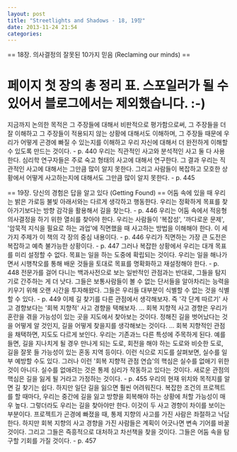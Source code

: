 ```yaml
---
layout: post
title: "Streetlights and Shadows - 18, 19장"
date: 2013-11-24 21:54
categories: 
---
```


== 18장. 의사결정의 잘못된 10가지 믿음 (Reclaming our minds) ==
# 페이지 첫 장의 총 정리 표. 스포일러가 될 수 있어서 블로그에서는 제외했습니다. :-)
지금까지 논의한 목적은 그 주장들에 대해서 비판적으로 평가함으로써, 그 주장들을 더 잘 이해하고 그 주장들이 적용되지 않는 상황에 대해서도 이해하며, 그 주장들 때문에 우리가 어떻게 곤경에 빠질 수 있는지를 이해하고 우리 자신에 대해서 더 완전하게 이해할 수 있도록 만드는 것이다. - p. 440
우리는 직관적인 사고와 분석적인 사고 둘 다 사용한다. 심리학 연구자들은 주로 숙고 형태의 사고에 대해서 연구한다. 그 결과 우리는 직관적인 사고에 대해서는 그만큼 많이 알지 못한다. 그리고 사람들이 복잡하고 모호한 상황에서 어떻게 사고하는지에 대해서도 그만큼 많이 알지 못한다. - p. 445

== 19장. 당신의 경험은 답을 알고 있다 (Getting Found) ==
어둠 속에 있을 때 우리는 밝은 가로등 불빛 아래서와는 다르게 생각하고 행동한다. 우리는 정확하게 목표를 찾아가기보다는 방향 감각을 활용해서 길을 찾는다. - p. 446
우리는 어둠 속에서 적응형 의사결정을 하기 위한 열쇠를 찾아야 한다. 우리는 사람들이 '복잡성', '까다로운 문제', '암묵적 지식을 필요로 하는 과업'에 직면했을 때 사고하는 방법을 이해해야 한다. 이 세 가지 주제가 이 책의 각 장의 중심 내용이다. - p. 446
우리가 직면하는 가장 큰 도전은 복잡하고 예측 불가능한 상황이다. - p. 447
그러나 복잡한 상황에서 우리는 대개 목표를 미리 설정할 수 없다. 목표는 일을 하는 도중에 확립되는 것이다. 우리는 일을 해나가면서 시행착오를 통해 배운 것들을 토대로 목표를 명확화하고 재설정해야 한다. - p. 448
전문가를 걸어 다니는 백과사전으로 보는 일반적인 관점과는 반대로, 그들을 탐지기로 간주하는 게 더 낫다. 그들은 보통사람들이 볼 수 없는 단서들을 알아차리는 능력을 키우기 위해 오랜 시간을 투자해왔다. 그들은 우리들 대부분이 식별할 수 없는 것을 식별할 수 있다. - p. 449
이제 길 찾기를 다른 관점에서 생각해보자. 즉 '각 단계 따르기' 사고 경향보다는 '회복 지향적' 사고 경향을 택해보자. ... 회복 지향적 사고 경향은 우리가 혼란을 겪을 가능성이 있는 곳을 지도에서 찾아보는 것이다. 정해진 길을 벗어났다는 것을 어떻게 알 것인지, 길을 어떻게 찾을지를 생각해보는 것이다. ... 회복 지향적인 관점을 채택하면, 지도도 다르게 보인다. 우리는 기존과느 다른 특성에 주목하게 된다. 예를 들면, 길을 지나치게 될 경우 만나게 되는 도로, 회전을 해야 하는 도로와 비슷한 도로, 길을 잘못 들 가능성이 있는 혼동 지역 등이다. 이런 식으로 지도를 살펴보면, 실수를 일부 예방할 수도 있다. 그러나 이런 '회복 지향적 관점 연습'의 핵심은 실수를 없애기 위한 것이 아니다. 실수를 없애려는 것은 통제 심리가 작동하고 있다는 것이다. 새로운 관점의 핵심은 길을 잃게 될 거라고 가정하는 것이다. - p. 455
우리의 현재 위치와 목적지를 알면 길 찾기는 쉽다. 하지만 일단 길을 잃으면 훨씬 어려워진다. 복잡한 조건의 프로젝트를 할 때마다, 우리는 중간에 길을 잃고 방향을 회복해야 하는 상황에 처할 가능성이 매우 높다. 그렇더라도 우리는 길을 찾아야만 한다. 이것이 두 사고 경향이 차이를 보이는 부분이다. 프로젝트가 곤경에 빠졌을 때, 통제 지향의 사고를 가진 사람은 좌절하고 낙담한다. 하지만 회복 지향의 사고 경향을 가진 사람들은 계획이 어긋나면 변속 기어를 바꿀 것이다. 그리고 그들은 즉흥적으로 대처하고 차선책을 찾을 것이다. 그들은 어둠 속을 탐구할 기회를 가질 것이다. - p. 457
       

